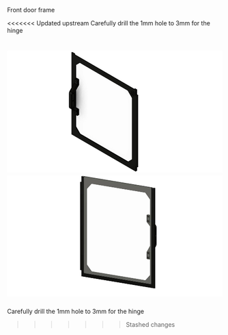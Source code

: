 Front door frame


<<<<<<< Updated upstream
Carefully drill the 1mm hole to 3mm for the hinge

![Image 1](Images/1.jpg)
![Image 2](Images/2.jpg)
=======
Carefully drill the 1mm hole to 3mm for the hinge
>>>>>>> Stashed changes
